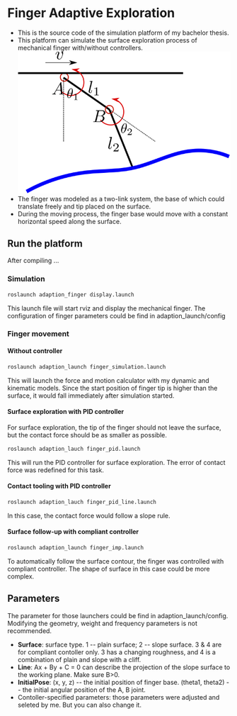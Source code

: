 # Finger Adaptive Exploration

* This is the source code of the simulation platform of my bachelor thesis.
* This platform can simulate the surface exploration process of mechanical finger with/without controllers.
![](finger.png)
* The finger was modeled as a two-link system, the base of which could translate freely and tip placed on the surface.
* During the moving process, the finger base would move with a constant horizontal speed along the surface.

## Run the platform
After compiling ...

### Simulation
``` bash
roslaunch adaption_finger display.launch
```
This launch file will start rviz and display the mechanical finger. The configuration of finger parameters could be find in adaption_launch/config

### Finger movement
#### Without controller
``` bash
roslaunch adaption_launch finger_simulation.launch
```
This will launch the force and motion calculator with my dynamic and kinematic models. Since the start position of finger tip is higher than the surface, it would fall immediately after simulation started.

#### Surface exploration with PID controller
For surface exploration, the tip of the finger should not leave the surface, but the contact force should be as smaller as possible.
``` bash
roslaunch adaption_lauch finger_pid.launch
```
This will run the PID controller for surface exploration. The error of contact force was redefined for this task.

#### Contact tooling with PID controller
``` bash
roslaunch adaption_lauch finger_pid_line.launch
```
In this case, the contact force would follow a slope rule.

#### Surface follow-up with compliant controller
``` bash
roslaunch adaption_launch finger_imp.launch
```
To automatically follow the surface contour, the finger was controlled with compliant controller. The shape of surface in this case could be more complex.

## Parameters
The parameter for those launchers could be find in adaption_launch/config. Modifying the geometry, weight and frequency parameters is not recommended.
* **Surface**: surface type. 1 -- plain surface; 2 -- slope surface. 3 & 4 are for compliant contoller only. 3 has a changing roughness, and 4 is a combination of plain and slope with a cliff.
* **Line**: Ax + By + C = 0 can describe the projection of the slope surface to the working plane. Make sure B>0.
* **InitialPose**: (x, y, z) -- the initial position of finger base. (theta1, theta2) -- the initial angular position of the A, B joint.
* Contoller-specified parameters: those parameters were adjusted and seleted by me. But you can also change it.
